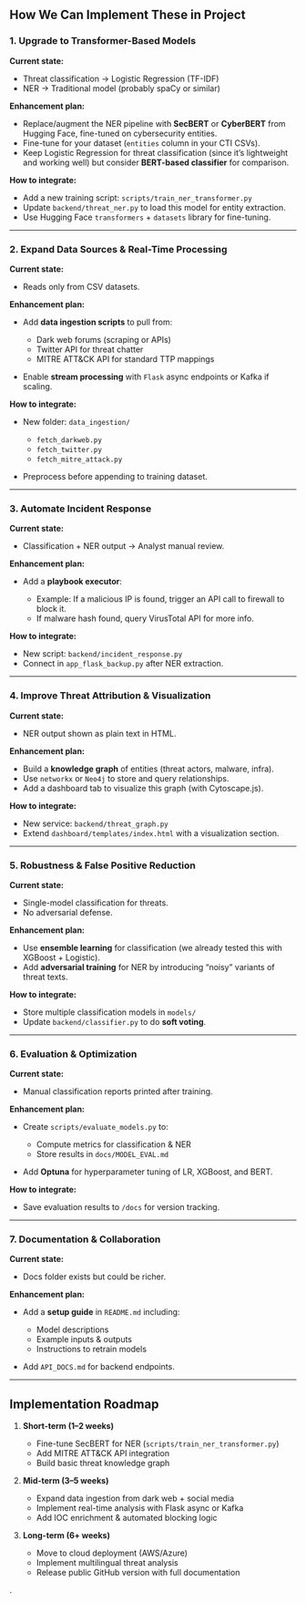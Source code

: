 ## How We Can Implement These in Project

### **1. Upgrade to Transformer-Based Models**

**Current state:**

- Threat classification → Logistic Regression (TF-IDF)
- NER → Traditional model (probably spaCy or similar)

**Enhancement plan:**

- Replace/augment the NER pipeline with **SecBERT** or **CyberBERT** from Hugging Face, fine-tuned on cybersecurity entities.
- Fine-tune for your dataset (`entities` column in your CTI CSVs).
- Keep Logistic Regression for threat classification (since it’s lightweight and working well) but consider **BERT-based classifier** for comparison.

**How to integrate:**

- Add a new training script: `scripts/train_ner_transformer.py`
- Update `backend/threat_ner.py` to load this model for entity extraction.
- Use Hugging Face `transformers` + `datasets` library for fine-tuning.

---

### **2. Expand Data Sources & Real-Time Processing**

**Current state:**

- Reads only from CSV datasets.

**Enhancement plan:**

- Add **data ingestion scripts** to pull from:

  - Dark web forums (scraping or APIs)
  - Twitter API for threat chatter
  - MITRE ATT\&CK API for standard TTP mappings

- Enable **stream processing** with `Flask` async endpoints or Kafka if scaling.

**How to integrate:**

- New folder: `data_ingestion/`

  - `fetch_darkweb.py`
  - `fetch_twitter.py`
  - `fetch_mitre_attack.py`

- Preprocess before appending to training dataset.

---

### **3. Automate Incident Response**

**Current state:**

- Classification + NER output → Analyst manual review.

**Enhancement plan:**

- Add a **playbook executor**:

  - Example: If a malicious IP is found, trigger an API call to firewall to block it.
  - If malware hash found, query VirusTotal API for more info.

**How to integrate:**

- New script: `backend/incident_response.py`
- Connect in `app_flask_backup.py` after NER extraction.

---

### **4. Improve Threat Attribution & Visualization**

**Current state:**

- NER output shown as plain text in HTML.

**Enhancement plan:**

- Build a **knowledge graph** of entities (threat actors, malware, infra).
- Use `networkx` or `Neo4j` to store and query relationships.
- Add a dashboard tab to visualize this graph (with Cytoscape.js).

**How to integrate:**

- New service: `backend/threat_graph.py`
- Extend `dashboard/templates/index.html` with a visualization section.

---

### **5. Robustness & False Positive Reduction**

**Current state:**

- Single-model classification for threats.
- No adversarial defense.

**Enhancement plan:**

- Use **ensemble learning** for classification (we already tested this with XGBoost + Logistic).
- Add **adversarial training** for NER by introducing “noisy” variants of threat texts.

**How to integrate:**

- Store multiple classification models in `models/`
- Update `backend/classifier.py` to do **soft voting**.

---

### **6. Evaluation & Optimization**

**Current state:**

- Manual classification reports printed after training.

**Enhancement plan:**

- Create `scripts/evaluate_models.py` to:

  - Compute metrics for classification & NER
  - Store results in `docs/MODEL_EVAL.md`

- Add **Optuna** for hyperparameter tuning of LR, XGBoost, and BERT.

**How to integrate:**

- Save evaluation results to `/docs` for version tracking.

---

### **7. Documentation & Collaboration**

**Current state:**

- Docs folder exists but could be richer.

**Enhancement plan:**

- Add a **setup guide** in `README.md` including:

  - Model descriptions
  - Example inputs & outputs
  - Instructions to retrain models

- Add `API_DOCS.md` for backend endpoints.

---

## Implementation Roadmap

1. **Short-term (1–2 weeks)**

   - Fine-tune SecBERT for NER (`scripts/train_ner_transformer.py`)
   - Add MITRE ATT\&CK API integration
   - Build basic threat knowledge graph

2. **Mid-term (3–5 weeks)**

   - Expand data ingestion from dark web + social media
   - Implement real-time analysis with Flask async or Kafka
   - Add IOC enrichment & automated blocking logic

3. **Long-term (6+ weeks)**

   - Move to cloud deployment (AWS/Azure)
   - Implement multilingual threat analysis
   - Release public GitHub version with full documentation

.
